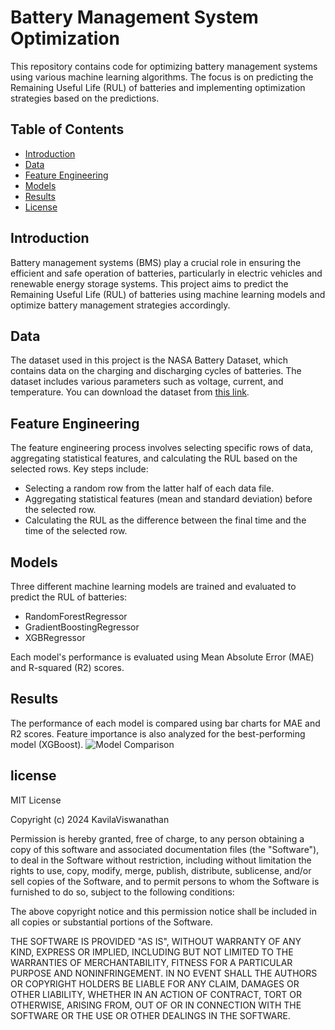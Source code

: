 # Battery Management System Optimization

This repository contains code for optimizing battery management systems using various machine learning algorithms. The focus is on predicting the Remaining Useful Life (RUL) of batteries and implementing optimization strategies based on the predictions.

## Table of Contents
- [Introduction](#introduction)
- [Data](#data)
- [Feature Engineering](#feature-engineering)
- [Models](#models)
- [Results](#results)
- [License](#license)

## Introduction

Battery management systems (BMS) play a crucial role in ensuring the efficient and safe operation of batteries, particularly in electric vehicles and renewable energy storage systems. This project aims to predict the Remaining Useful Life (RUL) of batteries using machine learning models and optimize battery management strategies accordingly.

## Data

The dataset used in this project is the NASA Battery Dataset, which contains data on the charging and discharging cycles of batteries. The dataset includes various parameters such as voltage, current, and temperature. You can download the dataset from [this link](https://www.kaggle.com/datasets/patrickfleith/nasa-battery-dataset/data).


## Feature Engineering

The feature engineering process involves selecting specific rows of data, aggregating statistical features, and calculating the RUL based on the selected rows. Key steps include:
- Selecting a random row from the latter half of each data file.
- Aggregating statistical features (mean and standard deviation) before the selected row.
- Calculating the RUL as the difference between the final time and the time of the selected row.

## Models

Three different machine learning models are trained and evaluated to predict the RUL of batteries:
- RandomForestRegressor
- GradientBoostingRegressor
- XGBRegressor

Each model's performance is evaluated using Mean Absolute Error (MAE) and R-squared (R2) scores.

## Results

The performance of each model is compared using bar charts for MAE and R2 scores. Feature importance is also analyzed for the best-performing model (XGBoost).
![Model Comparison](https://github.com/KavilaViswanathan/Optimizing-Battery-Management-System-Using-AI/assets/140960627/3de97250-1e58-4f5e-8e97-a0bd7ecf9dbe)

## license
MIT License

Copyright (c) 2024 KavilaViswanathan

Permission is hereby granted, free of charge, to any person obtaining a copy
of this software and associated documentation files (the "Software"), to deal
in the Software without restriction, including without limitation the rights
to use, copy, modify, merge, publish, distribute, sublicense, and/or sell
copies of the Software, and to permit persons to whom the Software is
furnished to do so, subject to the following conditions:

The above copyright notice and this permission notice shall be included in all
copies or substantial portions of the Software.

THE SOFTWARE IS PROVIDED "AS IS", WITHOUT WARRANTY OF ANY KIND, EXPRESS OR
IMPLIED, INCLUDING BUT NOT LIMITED TO THE WARRANTIES OF MERCHANTABILITY,
FITNESS FOR A PARTICULAR PURPOSE AND NONINFRINGEMENT. IN NO EVENT SHALL THE
AUTHORS OR COPYRIGHT HOLDERS BE LIABLE FOR ANY CLAIM, DAMAGES OR OTHER
LIABILITY, WHETHER IN AN ACTION OF CONTRACT, TORT OR OTHERWISE, ARISING FROM,
OUT OF OR IN CONNECTION WITH THE SOFTWARE OR THE USE OR OTHER DEALINGS IN THE
SOFTWARE.

